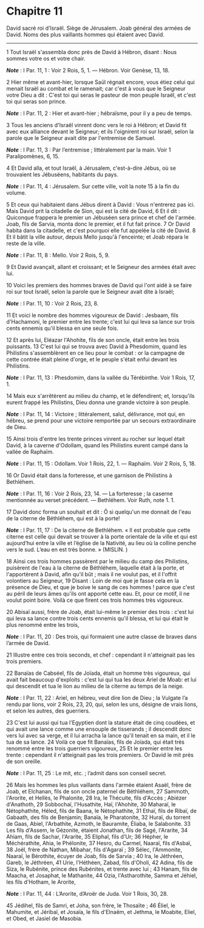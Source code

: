 # Chapitre 11

David sacré roi d’Israël.
Siège de Jérusalem.
Joab général des armées de David.
Noms des plus vaillants hommes qui étaient avec David.

***

1 Tout Israël s'assembla donc près de David à Hébron, disant : Nous sommes votre os et votre chair.

***Note*** :  I Par. 11, 1 : Voir 2 Rois, 5, 1. ― Hébron. Voir Genèse, 13, 18.

2 Hier même et avant-hier, lorsque Saül régnait encore, vous étiez celui qui menait Israël au combat et le ramenait; car c'est à vous que le Seigneur votre Dieu a dit : C'est toi qui seras le pasteur de mon peuple Israël, et c'est toi qui seras son prince.

***Note*** :  I Par. 11, 2 : Hier et avant-hier ; hébraïsme, pour il y a peu de temps.

3 Tous les anciens d'Israël vinrent donc vers le roi à Hébron; et David fit avec eux alliance devant le Seigneur; et ils l'oignirent roi sur Israël, selon la parole que le Seigneur avait dite par l'entremise de Samuel.

***Note*** :  I Par. 11, 3 : Par l’entremise ; littéralement par la main. Voir 1 Paralipomènes, 6, 15.


4 Et David alla, et tout Israël, à Jérusalem, c'est-à-dire Jébus, où se trouvaient les Jébuséens, habitants du pays.

***Note*** :  I Par. 11, 4 : Jérusalem. Sur cette ville, voit la note 15 à la fin du volume.

5 Et ceux qui habitaient dans Jébus dirent à David : Vous n'entrerez pas ici. Mais David prit la citadelle de Sion, qui est la cité de David, 6 Et il dit : Quiconque frappera le premier un Jébuséen sera prince et chef de l'armée. Joab, fils de Sarvia, monta donc le premier, et il fut fait prince. 7 Or David habita dans la citadelle, et c'est pourquoi elle fut appelée la cité de David. 8 Et il bâtit la ville autour, depuis Mello jusqu'à l'enceinte; et Joab répara le reste de la ville.

***Note*** :  I Par. 11, 8 : Mello. Voir 2 Rois, 5, 9.

9 Et David avançait, allant et croissant; et le Seigneur des armées était avec lui.


10 Voici les premiers des hommes braves de David qui l'ont aidé à se faire roi sur tout Israël, selon la parole que le Seigneur avait dite à Israël;

***Note*** :  I Par. 11, 10 : Voir 2 Rois, 23, 8.

11 Et voici le nombre des hommes vigoureux de David : Jesbaam, fils d'Hachamoni, le premier entre les trente; c'est lui qui leva sa lance sur trois cents ennemis qu'il blessa en une seule fois.


12 Et après lui, Eléazar l'Ahohite, fils de son oncle, était entre les trois puissants. 13 C'est lui qui se trouva avec David à Phesdomim, quand les Philistins s'assemblèrent en ce lieu pour le combat : or la campagne de cette contrée était pleine d'orge, et le peuple s'était enfui devant les Philistins.

***Note*** :  I Par. 11, 13 : Phesdomim, dans la vallée du Térébinthe. Voir 1 Rois, 17, 1.

14 Mais eux s'arrêtèrent au milieu du champ, et le défendirent; et, lorsqu'ils eurent frappé les Philistins, Dieu donna une grande victoire à son peuple.

***Note*** :  I Par. 11, 14 : Victoire ; littéralement, salut, délivrance, mot qui, en hébreu, se prend pour une victoire remportée par un secours extraordinaire de Dieu.


15 Ainsi trois d'entre les trente princes vinrent au rocher sur lequel était David, à la caverne d'Odollam, quand les Philistins eurent campé dans la vallée de Raphaïm.

***Note*** :  I Par. 11, 15 : Odollam. Voir 1 Rois, 22, 1. ― Raphaïm. Voir 2 Rois, 5, 18.

16 Or David était dans la forteresse, et une garnison de Philistins à Bethléhem.

***Note*** :  I Par. 11, 16 : Voir 2 Rois, 23, 14. ― La forteresse ; la caserne mentionnée au verset précédent. ― Bethléhem. Voir Ruth, note 1. 1.

17 David donc forma un souhait et dit : Ô si quelqu'un me donnait de l'eau de la citerne de Béthléhem, qui est à la porte!

***Note*** :  I Par. 11, 17 : De la citerne de Bethléhem. « Il est probable que cette citerne est celle qui devait se trouver à la porte orientale de la ville et qui est aujourd’hui entre la ville et l’église de la Nativité, au lieu où la colline penche vers le sud. L’eau en est très bonne. » (MISLIN. )

18 Ainsi ces trois hommes passèrent par le milieu du camp des Philistins, puisèrent de l'eau à la citerne de Béthléhem, laquelle était à la porte, et l'apportèrent à David, afin qu'il bût ; mais il ne voulut pas, et il l'offrit volontiers au Seigneur, 19 Disant : Loin de moi que je fasse cela en la présence de Dieu, et que je boive le sang de ces hommes ! parce que c'est au péril de leurs âmes qu'ils ont apporté cette eau. Et, pour ce motif, il ne voulut point boire. Voilà ce que firent ces trois hommes très vigoureux.


20 Abisaï aussi, frère de Joab, était lui-même le premier des trois : c'est lui qui leva sa lance contre trois cents ennemis qu'il blessa, et lui qui était le plus renommé entre les trois,

***Note*** :  I Par. 11, 20 : Des trois, qui formaient une autre classe de braves dans l’armée de David.

21 Illustre entre ces trois seconds, et chef : cependant il n'atteignait pas les trois premiers.


22 Banaïas de Cabséel, fils de Joïada, était un homme très vigoureux, qui avait fait beaucoup d'exploits : c'est lui qui tua les deux Ariel de Moab: et lui qui descendit et tua le lion au milieu de la citerne au temps de la neige.

***Note*** :  I Par. 11, 22 : Ariel, en hébreu, veut dire lion de Dieu ; la Vulgate l’a rendu par lions, voir 2 Rois, 23, 20, qui, selon les uns, désigne de vrais lions, et selon les autres, des guerriers.

23 C'est lui aussi qui tua l'Egyptien dont la stature était de cinq coudées, et qui avait une lance comme une ensouple de tisserands ; il descendit donc vers lui avec sa verge, et il lui arracha la lance qu'il tenait en sa main, et il le tua de sa lance. 24 Voilà ce que fit Banaïas, fils de Joïada, qui était très renommé entre les trois guerriers vigoureux, 25 Et le premier entre les trente : cependant il n'atteignait pas les trois premiers. Or David le mit près de son oreille.

***Note*** :  I Par. 11, 25 : Le mit, etc. ; l’admit dans son conseil secret.


26 Mais les hommes les plus vaillants dans l'armée étaient Asaël, frère de Joab, et Elchanan, fils de son oncle paternel de Béthléhem, 27 Sammoth, l'Arorite, et Hellès, le Phalonite, 28 Ira, le Thécuite, fils d'Accès ; Abiézer d'Anathoth, 29 Sobbochaï, l'Husathite, Haï, l'Ahohite, 30 Maharaï, le Nétophathite, Héled, fils de Baana, le Nétophathite, 31 Ethaï, fils de Ribaï, de Gabaath, des fils de Benjamin; Banaïa, le Pharatonite, 32 Huraï, du torrent de Gaas, Abiel, l'Arbathite, Azmoth, le Bauramite, Éliaba, le Salabonite. 33 Les fils d'Assem, le Gézonite, étaient Jonathan, fils de Sagé, l'Ararite, 34 Ahiam, fils de Sachar, l'Ararite, 35 Eliphal, fils d'Ur; 36 Hépher, le Méchérathite, Ahia, le Phélonite, 37 Hesro, du Carmel, Naaraï, fils d'Asbaï, 38 Joël, frère de Nathan, Mibahar, fils d'Agaraï ; 39 Sélec, l'Ammonite, Naaraï, le Bérothite, écuyer de Joab, fils de Sarvia ; 40 Ira, le Jéthréen, Gareb, le Jéthréen, 41 Urie, l'Héthéen, Zabad, fils d'Oholi, 42 Adina, fils de Siza, le Rubénite, prince des Rubénites, et trente avec
lui ; 43 Hanam, fils de Maacha, et Josaphat, le Mathanite, 44 Ozia, l'Astharothite, Samma et Jéhiel, les fils d'Hotham, le Arorite,

***Note*** :  I Par. 11, 44 : L’Arorite, d’Aroër de Juda. Voir 1 Rois, 30, 28.

45 Jédihel, fils de Samri, et Joha, son frère, le Thosaïte ; 46 Éliel, le Mahumite, et Jéribaï, et Josaïa, le fils d'Elnaëm, et Jethma, le Moabite, Eliel, et Obed, et Jasiel de Masobia.

